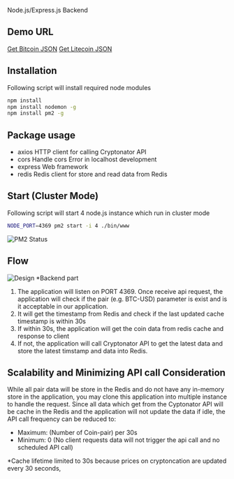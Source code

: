 ﻿Node.js/Express.js Backend

## Demo URL
[Get Bitcoin JSON](http://ec2-54-250-181-112.ap-northeast-1.compute.amazonaws.com:4369/api/currencies/btc-usd)
[Get Litecoin JSON](http://ec2-54-250-181-112.ap-northeast-1.compute.amazonaws.com:4369/api/currencies/ltc-usd)


## Installation
Following script will install required node modules
```sh
npm install
npm install nodemon -g
npm install pm2 -g
```

## Package usage
- axios 
HTTP client for calling Cryptonator API
- cors
Handle cors Error in localhost development
- express
Web framework
- redis
Redis client for store and read data from Redis


## Start (Cluster Mode)
Following script will start 4 node.js instance which run in cluster mode
```sh
NODE_PORT=4369 pm2 start -i 4 ./bin/www
```
![PM2 Status](https://i.imgur.com/WRhE8V9.jpg)


## Flow
![Design](https://i.imgur.com/4QhVM3a.jpg)
*Backend part
1. The application will listen on PORT 4369. Once receive api request, the application will check if the pair (e.g. BTC-USD) parameter is exist and is it acceptable in our application. 
2. It will get the timestamp from Redis and check if the last updated cache timestamp is within 30s
3. If within 30s, the application will get the coin data from redis cache and response to client
4. If not, the application will call Cryptonator API to get the latest data and store the latest timstamp and data into Redis.


## Scalability and Minimizing API call Consideration
While all pair data will be store in the Redis and do not have any in-memory store in the application, you may clone this application into multiple instance to handle the request.
Since all data which get from the Cyptonator API will be cache in the Redis and the application will not update the data if idle, the API call frequency can be reduced to:
- Maximum: (Number of Coin-pair) per 30s
- Minimum: 0 (No client requests data will not trigger the api call and no scheduled API call)

*Cache lifetime limited to 30s because prices on cryptoncation are updated every 30 seconds,


